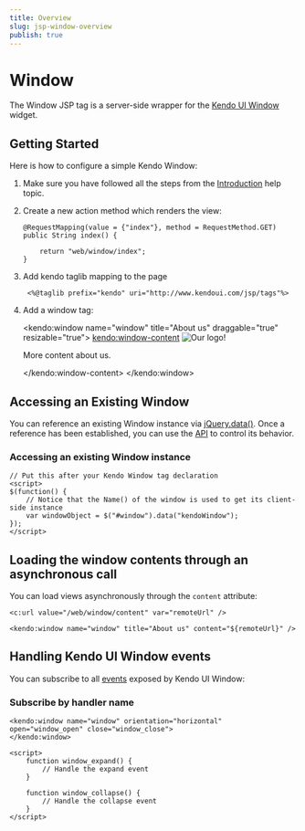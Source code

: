 ```yaml
---
title: Overview
slug: jsp-window-overview
publish: true
---
```


# Window

The Window JSP tag is a server-side wrapper for the [Kendo UI Window](http://docs.kendoui.com/api/web/window) widget.

## Getting Started

Here is how to configure a simple Kendo Window:

1.  Make sure you have followed all the steps from the [Introduction](http://docs.kendoui.com/getting-started/using-kendo-with/jsp/introduction) help topic.

2.  Create a new action method which renders the view:

        @RequestMapping(value = {"index"}, method = RequestMethod.GET)
        public String index() {

            return "web/window/index";
        }

3. Add kendo taglib mapping to the page

        <%@taglib prefix="kendo" uri="http://www.kendoui.com/jsp/tags"%>

4.  Add a window tag:

    <kendo:window name="window" title="About us" draggable="true" resizable="true">
        <kendo:window-content>
            <img src="logo.png" alt="Our logo!" />
            <p>More content about us.</p>
        </kendo:window-content>
    </kendo:window>

## Accessing an Existing Window

You can reference an existing Window instance via [jQuery.data()](http://api.jquery.com/jQuery.data/).
Once a reference has been established, you can use the [API](http://docs.kendoui.com/api/web/window#methods) to control its behavior.

### Accessing an existing Window instance

    // Put this after your Kendo Window tag declaration
    <script>
    $(function() {
        // Notice that the Name() of the window is used to get its client-side instance
        var windowObject = $("#window").data("kendoWindow");
    });
    </script>

## Loading the window contents through an asynchronous call

You can load views asynchronously through the `content` attribute:

    <c:url value="/web/window/content" var="remoteUrl" />

    <kendo:window name="window" title="About us" content="${remoteUrl}" />

## Handling Kendo UI Window events

You can subscribe to all [events](http://docs.kendoui.com/api/web/window#events) exposed by Kendo UI Window:

### Subscribe by handler name

    <kendo:window name="window" orientation="horizontal" open="window_open" close="window_close">
    </kendo:window>

    <script>
        function window_expand() {
            // Handle the expand event
        }

        function window_collapse() {
            // Handle the collapse event
        }
    </script>
 
